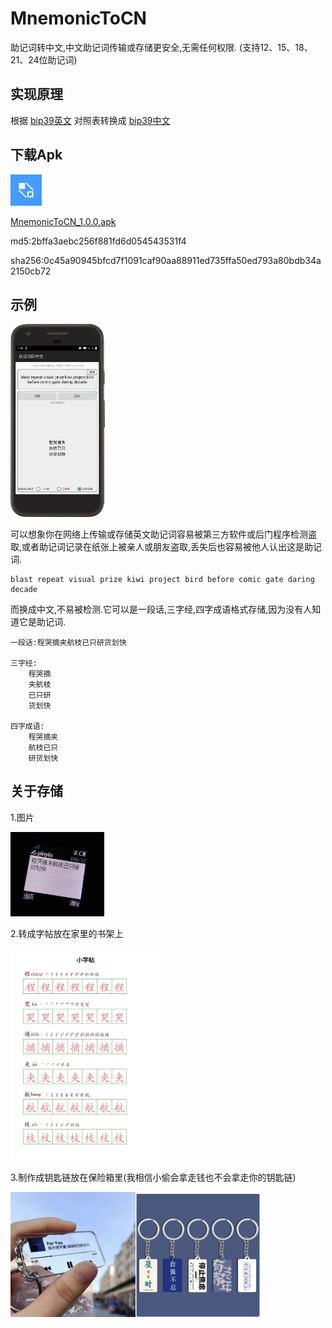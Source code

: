 # MnemonicToCN
助记词转中文,中文助记词传输或存储更安全,无需任何权限.
(支持12、15、18、21、24位助记词)

## 实现原理

根据
[bip39英文](https://github.com/bitcoin/bips/blob/master/bip-0039/english.txt)
对照表转换成
[bip39中文](https://github.com/bitcoin/bips/blob/master/bip-0039/chinese_simplified.txt)

## 下载Apk
<img src="app/src/main/res/mipmap-xxhdpi/ic_launcher.png" width="50px">

[MnemonicToCN_1.0.0.apk](https://github.com/wangyao5018/MnemonicToCN/releases/download/1.0.0/MnemonicToCN_1.0.0.apk)

md5:2bffa3aebc256f881fd6d054543531f4

sha256:0c45a90945bfcd7f1091caf90aa88911ed735ffa50ed793a80bdb34a2150cb72

## 示例
<img src="screenshot/example.png" width="30%">


可以想象你在网络上传输或存储英文助记词容易被第三方软件或后门程序检测盗取,或者助记词记录在纸张上被亲人或朋友盗取,丢失后也容易被他人认出这是助记词.

```
blast repeat visual prize kiwi project bird before comic gate daring decade
```

而换成中文,不易被检测.它可以是一段话,三字经,四字成语格式存储,因为没有人知道它是助记词.

```
一段话:程哭摘夹航枝已只研货划快

三字经:
	程哭摘
	夹航枝
	已只研
	货划快

四字成语:
	程哭摘夹
	航枝已只
	研货划快
```

## 关于存储
1.图片

<img src="screenshot/njy.png" width="150px">

2.转成字帖放在家里的书架上

<img src="screenshot/zt.jpg" width="240px">

3.制作成钥匙链放在保险箱里(我相信小偷会拿走钱也不会拿走你的钥匙链)

<img src="screenshot/ycl1.jpg" width="200px"><img src="screenshot/ycl2.jpg" width="200px">
